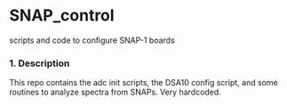# SNAP_control
scripts and code to configure SNAP-1 boards

### 1. Description

This repo contains the adc init scripts, the DSA10 config script, and some routines to analyze spectra from SNAPs. Very hardcoded.
